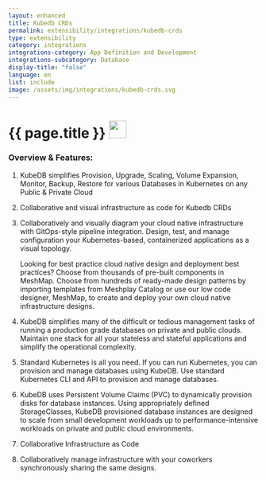 ```yaml
---
layout: enhanced
title: Kubedb CRDs
permalink: extensibility/integrations/kubedb-crds
type: extensibility
category: integrations
integrations-category: App Definition and Development
integrations-subcategory: Database
display-title: "false"
language: en
list: include
image: /assets/img/integrations/kubedb-crds.svg
---
```


<h1>{{ page.title }} <img src="{{ page.image }}" style="width: 35px; height: 35px;" /></h1>


<!-- This needs replaced with the Category property, not the sub-category.
 #### About: KubeDB simplifies Provision, Upgrade, Scaling, Volume Expansion, Monitor, Backup, Restore for various Databases in Kubernetes on any Public & Private Cloud -->

### Overview & Features:

1. KubeDB simplifies Provision, Upgrade, Scaling, Volume Expansion, Monitor, Backup, Restore for various Databases in Kubernetes on any Public & Private Cloud

2. Collaborative and visual infrastructure as code for Kubedb CRDs

4. 
    Collaboratively and visually diagram your cloud native infrastructure with GitOps-style pipeline integration. Design, test, and manage configuration your Kubernetes-based, containerized applications as a visual topology.



    Looking for best practice cloud native design and deployment best practices? Choose from thousands of pre-built components in MeshMap. Choose from hundreds of ready-made design patterns by importing templates from Meshplay Catalog or use our low code designer, MeshMap, to create and deploy your own cloud native infrastructure designs.



5. KubeDB simplifies many of the difficult or tedious management tasks of running a production grade databases on private and public clouds. Maintain one stack for all your stateless and stateful applications and simplify the operational complexity.

6. Standard Kubernetes is all you need. If you can run Kubernetes, you can provision and manage databases using KubeDB. Use standard Kubernetes CLI and API to provision and manage databases.

7. KubeDB uses Persistent Volume Claims (PVC) to dynamically provision disks for database instances. Using appropriately defined StorageClasses, KubeDB provisioned database instances are designed to scale from small development workloads up to performance-intensive workloads on private and public cloud environments.

8. Collaborative Infrastructure as Code

9. Collaboratively manage infrastructure with your coworkers synchronously sharing the same designs.


